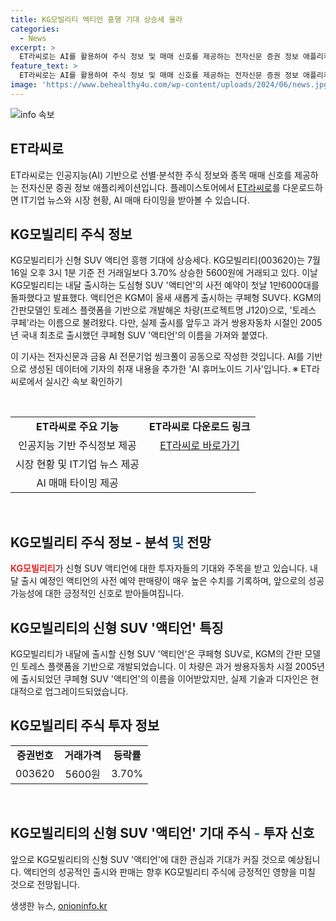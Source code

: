 ```yaml
---
title: KG모빌리티 액티언 흥행 기대 상승세 올라
categories:
  - News
excerpt: >
  ET라씨로는 AI를 활용하여 주식 정보 및 매매 신호를 제공하는 전자신문 증권 정보 애플리케이션입니다. ET라씨로를 플레이스토어에서 다운로드하면 IT기업 뉴스와 시장 현황, AI 매매 타이밍을 받아볼 수 있습니다. KG모빌리티의 새로운 SUV 액티언이 흥행 기대에 상승세를 보이고 있으며, 사전 예약은 1만6000대를 돌파했으며, 토레스 플랫폼을 기반으로 개발된 액티언은 실제 출시를 앞두고 관심을 모으고 있습니다. ET라씨로를 통해 실시간 속보를 확인할 수 있습니다.
feature_text: >
  ET라씨로는 AI를 활용하여 주식 정보 및 매매 신호를 제공하는 전자신문 증권 정보 애플리케이션입니다. ET라씨로를 플레이스토어에서 다운로드하면 IT기업 뉴스와 시장 현황, AI 매매 타이밍을 받아볼 수 있습니다. KG모빌리티의 새로운 SUV 액티언이 흥행 기대에 상승세를 보이고 있으며, 사전 예약은 1만6000대를 돌파했으며, 토레스 플랫폼을 기반으로 개발된 액티언은 실제 출시를 앞두고 관심을 모으고 있습니다. ET라씨로를 통해 실시간 속보를 확인할 수 있습니다.
image: 'https://www.behealthy4u.com/wp-content/uploads/2024/06/news.jpg'
---
```


<p><img src="https://www.behealthy4u.com/wp-content/uploads/2024/06/news.jpg" alt="info 속보" /></p>

<h2 data-ke-size="size26">ET라씨로</h2>

<p data-ke-size="size16">ET라씨로는 인공지능(AI) 기반으로 선별·분석한 주식 정보와 종목 매매 신호를 제공하는 전자신문 증권 정보 애플리케이션입니다. 플레이스토어에서 <a href="https://play.google.com/store/apps/details?id=com.etnews.etron">ET라씨로</a>를 다운로드하면 IT기업 뉴스와 시장 현황, AI 매매 타이밍을 받아볼 수 있습니다.</p>

<h2 data-ke-size="size26">KG모빌리티 주식 정보</h2>

<p data-ke-size="size16">KG모빌리티가 신형 SUV 액티언 흥행 기대에 상승세다. KG모빌리티(003620)는 7월 16일 오후 3시 1분 기준 전 거래일보다 3.70% 상승한 5600원에 거래되고 있다. 이날 KG모빌리티는 내달 출시하는 도심형 SUV '액티언'의 사전 예약이 첫날 1만6000대를 돌파했다고 발표했다. 액티언은 KGM이 올새 새롭게 출시하는 쿠페형 SUV다. KGM의 간판모델인 토레스 플랫폼을 기반으로 개발해온 차량(프로젝트명 J120)으로, '토레스 쿠페'라는 이름으로 불려왔다. 다만, 실제 출시를 앞두고 과거 쌍용자동차 시절인 2005년 국내 최초로 출시했던 쿠페형 SUV '액티언'의 이름을 가져와 붙였다.</p>

<p data-ke-size="size16">이 기사는 전자신문과 금융 AI 전문기업 씽크풀이 공동으로 작성한 것입니다. AI를 기반으로 생성된 데이터에 기자의 취재 내용을 추가한 'AI 휴머노이드 기사'입니다. ※ ET라씨로에서 실시간 속보 확인하기</p>

<p data-ke-size="size16">&nbsp;</p>

<table>
    <tbody>
        <tr>
            <td style="text-align: center; height: 17px;"><b>ET라씨로 주요 기능</b></td>
            <td style="text-align: center; height: 17px;"><b>ET라씨로 다운로드 링크</b></td>
        </tr>
        <tr>
            <td style="text-align: center; height: 17px;">인공지능 기반 주식정보 제공</td>
            <td style="text-align: center; height: 17px;"><a href="https://play.google.com/store/apps/details?id=com.etnews.etron">ET라씨로 바로가기</a></td>
        </tr>
        <tr>
            <td style="text-align: center; height: 17px;">시장 현황 및 IT기업 뉴스 제공</td>
            <td style="text-align: center; height: 17px;"></td>
        </tr>
        <tr>
            <td style="text-align: center; height: 17px;">AI 매매 타이밍 제공</td>
            <td style="text-align: center; height: 17px;"></td>
        </tr>
    </tbody>
</table>

<p data-ke-size="size16">&nbsp;</p>

<h2 data-ke-size="size26">KG모빌리티 주식 정보 - 분석<span style="color: #1a5490;"> 및</span> 전망</h2>

<p data-ke-size="size16"><b><span style="color: #ee2323;">KG모빌리티</span></b>가 신형 SUV 액티언에 대한 투자자들의 기대와 주목을 받고 있습니다. 내달 출시 예정인 액티언의 사전 예약 판매량이 매우 높은 수치를 기록하며, 앞으로의 성공 가능성에 대한 긍정적인 신호로 받아들여집니다.</p>

<h2 data-ke-size="size26">KG모빌리티의 신형 SUV '액티언' 특징</h2>

<p data-ke-size="size16">KG모빌리티가 내달에 출시할 신형 SUV '액티언'은 쿠페형 SUV로, KGM의 간판 모델인 토레스 플랫폼을 기반으로 개발되었습니다. 이 차량은 과거 쌍용자동차 시절 2005년에 출시되었던 쿠페형 SUV '액티언'의 이름을 이어받았지만, 실제 기술과 디자인은 현대적으로 업그레이드되었습니다.</p>

<h2 data-ke-size="size26">KG모빌리티 주식 투자 정보</h2>

<table>
    <tbody>
        <tr>
            <td style="text-align: center; height: 17px;"><b>증권번호</b></td>
            <td style="text-align: center; height: 17px;"><b>거래가격</b></td>
            <td style="text-align: center; height: 17px;"><b>등락률</b></td>
        </tr>
        <tr>
            <td style="text-align: center; height: 17px;">003620</td>
            <td style="text-align: center; height: 17px;">5600원</td>
            <td style="text-align: center; height: 17px;">3.70%</td>
        </tr>
    </tbody>
</table>

<p data-ke-size="size16">&nbsp;</p>

<h2 data-ke-size="size26">KG모빌리티의 신형 SUV '액티언' 기대 주식<span style="color: #1a5490;"> -</span> 투자 신호</h2>

<p data-ke-size="size16">앞으로 KG모빌리티의 신형 SUV '액티언'에 대한 관심과 기대가 커질 것으로 예상됩니다. 액티언의 성공적인 출시와 판매는 향후 KG모빌리티 주식에 긍정적인 영향을 미칠 것으로 전망됩니다.</p>
생생한 뉴스, <a href="https://onioninfo.kr" rel="dofollow">onioninfo.kr</a>


